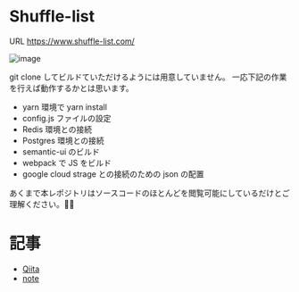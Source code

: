 # Shuffle-list

URL https://www.shuffle-list.com/

![image](https://user-images.githubusercontent.com/22574053/43649186-78a047ec-9777-11e8-905c-549d97d8dd80.png)

git clone してビルドていただけるようには用意していません。
一応下記の作業を行えば動作するかとは思います。

- yarn 環境で yarn install
- config.js ファイルの設定
- Redis 環境との接続
- Postgres 環境との接続
- semantic-ui のビルド
- webpack で JS をビルド
- google cloud strage との接続のための json の配置

あくまで本レポジトリはソースコードのほとんどを閲覧可能にしているだけとご理解ください。🙇‍♂️

# 記事

- [Qiita](https://qiita.com/takewell/items/1a8873b92e9bce8a4164)
- [note](https://note.mu/takewell/n/ned5071044058)

